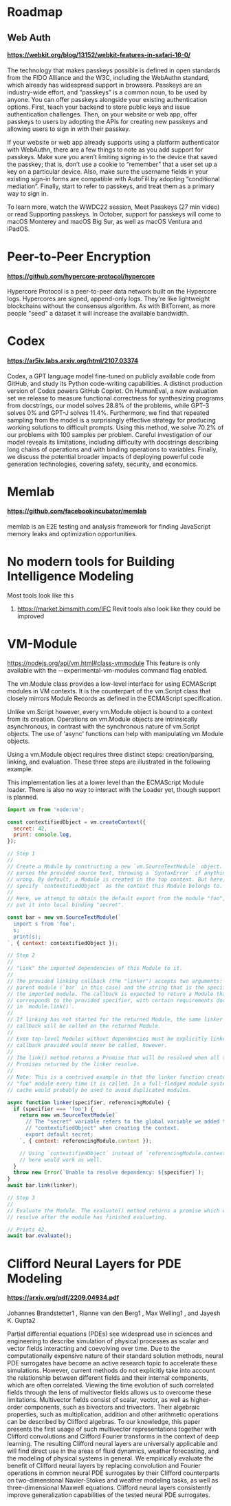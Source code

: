 # Roadmap

## Web Auth
#### https://webkit.org/blog/13152/webkit-features-in-safari-16-0/
The technology that makes passkeys possible is defined in open standards from the FIDO Alliance and the W3C, including the WebAuthn standard, which already has widespread support in browsers. Passkeys are an industry-wide effort, and “passkeys” is a common noun, to be used by anyone. You can offer passkeys alongside your existing authentication options. First, teach your backend to store public keys and issue authentication challenges. Then, on your website or web app, offer passkeys to users by adopting the APIs for creating new passkeys and allowing users to sign in with their passkey.

If your website or web app already supports using a platform authenticator with WebAuthn, there are a few things to note as you add support for passkeys. Make sure you aren’t limiting signing in to the device that saved the passkey; that is, don’t use a cookie to “remember” that a user set up a key on a particular device. Also, make sure the username fields in your existing sign-in forms are compatible with AutoFill by adopting “conditional mediation”. Finally, start to refer to passkeys, and treat them as a primary way to sign in.

To learn more, watch the WWDC22 session, Meet Passkeys (27 min video) or read Supporting passkeys. In October, support for passkeys will come to macOS Monterey and macOS Big Sur, as well as macOS Ventura and iPadOS.

# Peer-to-Peer Encryption
#### https://github.com/hypercore-protocol/hypercore
Hypercore Protocol is a peer-to-peer data network built on the Hypercore logs. Hypercores are signed, append-only logs. They're like lightweight blockchains without the consensus algorithm. As with BitTorrent, as more people "seed" a dataset it will increase the available bandwidth.

# Codex
#### https://ar5iv.labs.arxiv.org/html/2107.03374
Codex, a GPT language model fine-tuned on publicly available code from GitHub, and study its Python code-writing capabilities. A distinct production version of Codex powers GitHub Copilot. On HumanEval, a new evaluation set we release to measure functional correctness for synthesizing programs from docstrings, our model solves 28.8% of the problems, while GPT-3 solves 0% and GPT-J solves 11.4%. Furthermore, we find that repeated sampling from the model is a surprisingly effective strategy for producing working solutions to difficult prompts. Using this method, we solve 70.2% of our problems with 100 samples per problem. Careful investigation of our model reveals its limitations, including difficulty with docstrings describing long chains of operations and with binding operations to variables. Finally, we discuss the potential broader impacts of deploying powerful code generation technologies, covering safety, security, and economics.

# Memlab
#### https://github.com/facebookincubator/memlab
memlab is an E2E testing and analysis framework for finding JavaScript memory leaks and optimization opportunities.

# No modern tools for Building Intelligence Modeling
Most tools look like this
1. https://market.bimsmith.com/IFC
Revit tools also look like they could be improved

# VM-Module
https://nodejs.org/api/vm.html#class-vmmodule
This feature is only available with the --experimental-vm-modules command flag enabled.

The vm.Module class provides a low-level interface for using ECMAScript modules in VM contexts. It is the counterpart of the vm.Script class that closely mirrors Module Records as defined in the ECMAScript specification.

Unlike vm.Script however, every vm.Module object is bound to a context from its creation. Operations on vm.Module objects are intrinsically asynchronous, in contrast with the synchronous nature of vm.Script objects. The use of 'async' functions can help with manipulating vm.Module objects.

Using a vm.Module object requires three distinct steps: creation/parsing, linking, and evaluation. These three steps are illustrated in the following example.

This implementation lies at a lower level than the ECMAScript Module loader. There is also no way to interact with the Loader yet, though support is planned.
```js
import vm from 'node:vm';

const contextifiedObject = vm.createContext({
  secret: 42,
  print: console.log,
});

// Step 1
//
// Create a Module by constructing a new `vm.SourceTextModule` object. This
// parses the provided source text, throwing a `SyntaxError` if anything goes
// wrong. By default, a Module is created in the top context. But here, we
// specify `contextifiedObject` as the context this Module belongs to.
//
// Here, we attempt to obtain the default export from the module "foo", and
// put it into local binding "secret".

const bar = new vm.SourceTextModule(`
  import s from 'foo';
  s;
  print(s);
`, { context: contextifiedObject });

// Step 2
//
// "Link" the imported dependencies of this Module to it.
//
// The provided linking callback (the "linker") accepts two arguments: the
// parent module (`bar` in this case) and the string that is the specifier of
// the imported module. The callback is expected to return a Module that
// corresponds to the provided specifier, with certain requirements documented
// in `module.link()`.
//
// If linking has not started for the returned Module, the same linker
// callback will be called on the returned Module.
//
// Even top-level Modules without dependencies must be explicitly linked. The
// callback provided would never be called, however.
//
// The link() method returns a Promise that will be resolved when all the
// Promises returned by the linker resolve.
//
// Note: This is a contrived example in that the linker function creates a new
// "foo" module every time it is called. In a full-fledged module system, a
// cache would probably be used to avoid duplicated modules.

async function linker(specifier, referencingModule) {
  if (specifier === 'foo') {
    return new vm.SourceTextModule(`
      // The "secret" variable refers to the global variable we added to
      // "contextifiedObject" when creating the context.
      export default secret;
    `, { context: referencingModule.context });

    // Using `contextifiedObject` instead of `referencingModule.context`
    // here would work as well.
  }
  throw new Error(`Unable to resolve dependency: ${specifier}`);
}
await bar.link(linker);

// Step 3
//
// Evaluate the Module. The evaluate() method returns a promise which will
// resolve after the module has finished evaluating.

// Prints 42.
await bar.evaluate();
```

# Clifford Neural Layers for PDE Modeling
#### https://arxiv.org/pdf/2209.04934.pdf
Johannes Brandstetter1
, Rianne van den Berg1
, Max Welling1
, and Jayesh K. Gupta2

Partial differential equations (PDEs) see widespread use in sciences and engineering to describe simulation of physical processes as scalar and vector fields interacting and coevolving
over time. Due to the computationally expensive nature of their standard solution methods,
neural PDE surrogates have become an active research topic to accelerate these simulations.
However, current methods do not explicitly take into account the relationship between different fields and their internal components, which are often correlated. Viewing the time
evolution of such correlated fields through the lens of multivector fields allows us to overcome these limitations. Multivector fields consist of scalar, vector, as well as higher-order
components, such as bivectors and trivectors. Their algebraic properties, such as multiplication, addition and other arithmetic operations can be described by Clifford algebras. To our
knowledge, this paper presents the first usage of such multivector representations together
with Clifford convolutions and Clifford Fourier transforms in the context of deep learning.
The resulting Clifford neural layers are universally applicable and will find direct use in the
areas of fluid dynamics, weather forecasting, and the modeling of physical systems in general. We empirically evaluate the benefit of Clifford neural layers by replacing convolution
and Fourier operations in common neural PDE surrogates by their Clifford counterparts on
two-dimensional Navier-Stokes and weather modeling tasks, as well as three-dimensional
Maxwell equations. Clifford neural layers consistently improve generalization capabilities
of the tested neural PDE surrogates.
